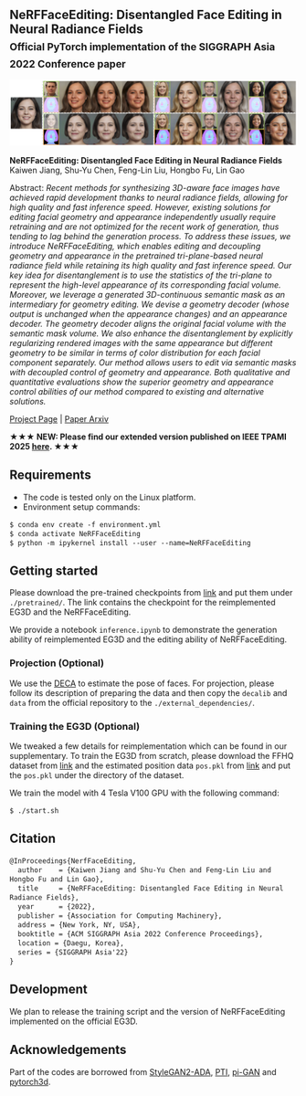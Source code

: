 ## NeRFFaceEditing: Disentangled Face Editing in Neural Radiance Fields<br><sub>Official PyTorch implementation of the SIGGRAPH Asia 2022 Conference paper</sub>

![Teaser image](./docs/teaser.png)

**NeRFFaceEditing: Disentangled Face Editing in Neural Radiance Fields**<br>
Kaiwen Jiang, Shu-Yu Chen, Feng-Lin Liu, Hongbo Fu, Lin Gao<br>

Abstract: *Recent methods for synthesizing 3D-aware face images have achieved rapid development thanks to neural radiance fields, allowing for high quality and fast inference speed. However, existing solutions for editing facial geometry and appearance independently usually require retraining and are not optimized for the recent work of generation, thus tending to lag behind the generation process. To address these issues, we introduce NeRFFaceEditing, which enables editing and decoupling geometry and appearance in the pretrained tri-plane-based neural radiance field while retaining its high quality and fast inference speed. Our key idea for disentanglement is to use the statistics of the tri-plane to represent the high-level appearance of its corresponding facial volume. Moreover, we leverage a generated 3D-continuous semantic mask as an intermediary for geometry editing. We devise a geometry decoder (whose output is unchanged when the appearance changes) and an appearance decoder. The geometry decoder aligns the original facial volume with the semantic mask volume. We also enhance the disentanglement by explicitly regularizing rendered images with the same appearance but different geometry to be similar in terms of color distribution for each facial component separately. Our method allows users to edit via semantic masks with decoupled control of geometry and appearance. Both qualitative and quantitative evaluations show the superior geometry and appearance control abilities of our method compared to existing and alternative solutions.*

[Project Page](http://geometrylearning.com/NeRFFaceEditing/) | [Paper Arxiv](https://arxiv.org/pdf/2211.07968.pdf)

**&#9733;&#9733;&#9733; NEW: Please find our extended version published on IEEE TPAMI 2025 [here](https://github.com/IGLICT/NeRFFaceEditing/tree/updated). &#9733;&#9733;&#9733;**

## Requirements
* The code is tested only on the Linux platform.
* Environment setup commands:
```shell
$ conda env create -f environment.yml
$ conda activate NeRFFaceEditing
$ python -m ipykernel install --user --name=NeRFFaceEditing
```

## Getting started
Please download the pre-trained checkpoints from [link](https://drive.google.com/file/d/1PEtz2_TtxB6MTdaaoV8ya3eBlOJsjQkp/view?usp=share_link) and put them under `./pretrained/`. The link contains the checkpoint for the reimplemented EG3D and the NeRFFaceEditing.

We provide a notebook `inference.ipynb` to demonstrate the generation ability of reimplemented EG3D and the editing ability of NeRFFaceEditing.

### Projection (Optional)
We use the [DECA](https://github.com/YadiraF/DECA) to estimate the pose of faces.
For projection, please follow its description of preparing the data and then copy the `decalib` and `data` from the official repository to the `./external_dependencies/`.

### Training the EG3D (Optional)
We tweaked a few details for reimplementation which can be found in our supplementary.
To train the EG3D from scratch, please download the FFHQ dataset from [link](https://github.com/NVlabs/ffhq-dataset) and the estimated position data `pos.pkl` from [link](https://drive.google.com/file/d/1t7SVoZ12O_l0WwAGt16v5qWQTXW-6WFZ/view?usp=sharing) and put the `pos.pkl` under the directory of the dataset.

We train the model with 4 Tesla V100 GPU with the following command:
```shell
$ ./start.sh
```

## Citation
```
@InProceedings{NerfFaceEditing,
  author    = {Kaiwen Jiang and Shu-Yu Chen and Feng-Lin Liu and Hongbo Fu and Lin Gao},
  title     = {NeRFFaceEditing: Disentangled Face Editing in Neural Radiance Fields},
  year      = {2022},
  publisher = {Association for Computing Machinery},
  address = {New York, NY, USA},
  booktitle = {ACM SIGGRAPH Asia 2022 Conference Proceedings},
  location = {Daegu, Korea},
  series = {SIGGRAPH Asia'22}
}
```

## Development
We plan to release the training script and the version of NeRFFaceEditing implemented on the official EG3D.

## Acknowledgements
Part of the codes are borrowed from [StyleGAN2-ADA](https://github.com/NVlabs/stylegan2-ada-pytorch), [PTI](https://github.com/danielroich/PTI), [pi-GAN](https://github.com/marcoamonteiro/pi-GAN) and [pytorch3d](https://github.com/facebookresearch/pytorch3d).

